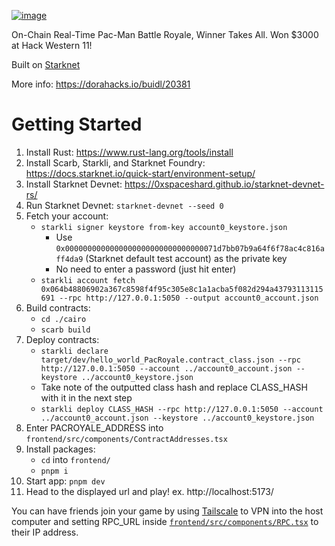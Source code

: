 [![image](https://github.com/user-attachments/assets/f277b63a-75c8-4683-868a-db838788949d)](https://dorahacks.io/buidl/20381)

On-Chain Real-Time Pac-Man Battle Royale, Winner Takes All. Won $3000 at Hack Western 11!

Built on [Starknet](https://www.starknet.io/)

More info: https://dorahacks.io/buidl/20381

# Getting Started
1. Install Rust: https://www.rust-lang.org/tools/install
2. Install Scarb, Starkli, and Starknet Foundry: https://docs.starknet.io/quick-start/environment-setup/
3. Install Starknet Devnet: https://0xspaceshard.github.io/starknet-devnet-rs/
4. Run Starknet Devnet: `starknet-devnet --seed 0`
5. Fetch your account:
   - `starkli signer keystore from-key account0_keystore.json`
      - Use `0x0000000000000000000000000000000071d7bb07b9a64f6f78ac4c816aff4da9` (Starknet default test account) as the private key
      - No need to enter a password (just hit enter)
   - `starkli account fetch 0x064b48806902a367c8598f4f95c305e8c1a1acba5f082d294a43793113115691 --rpc http://127.0.0.1:5050 --output account0_account.json`
6. Build contracts:
      - `cd ./cairo`
      - `scarb build`
7. Deploy contracts:
      - `starkli declare target/dev/hello_world_PacRoyale.contract_class.json --rpc http://127.0.0.1:5050 --account ../account0_account.json --keystore ../account0_keystore.json`
      - Take note of the outputted class hash and replace CLASS_HASH with it in the next step
      - `starkli deploy CLASS_HASH --rpc http://127.0.0.1:5050 --account ../account0_account.json --keystore ../account0_keystore.json`
8. Enter PACROYALE_ADDRESS into `frontend/src/components/ContractAddresses.tsx`
9. Install packages:
      - `cd` into `frontend/`
      - `pnpm i`
10. Start app: `pnpm dev`
11. Head to the displayed url and play! ex. http://localhost:5173/ 

You can have friends join your game by using [Tailscale](https://tailscale.com/) to VPN into the host computer and setting RPC_URL inside [`frontend/src/components/RPC.tsx`](https://github.com/xavierdmello/PacRoyale/blob/main/frontend/src/components/RPC.tsx) to their IP address.
